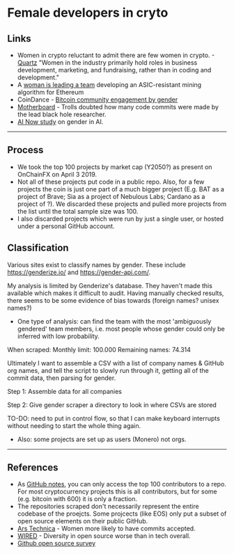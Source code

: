 # Female developers in cryto

## Links
* Women in crypto reluctant to admit there are few women in crypto. -[Quartz](https://qz.com/1262167/the-first-rule-of-being-a-woman-in-crypto-is-you-do-not-talk-about-being-a-woman-in-crypto/)
  "Women in the industry primarily hold roles in business development, marketing, and fundraising, rather than in coding and development."
* A [woman is leading a team](https://www.wired.com/story/fight-over-specialized-chips-threatens-ethereum-split/) developing an ASIC-resistant mining algorithm for Ethereum
* CoinDance - [Bitcoin community engagement by gender](https://coin.dance/stats/gender)
* [Motherboard](https://motherboard.vice.com/en_us/article/8xz9yk/the-sexist-trolls-doubting-black-hole-researcher-katie-bouman-need-to-learn-to-code) - Trolls doubted how many code commits were made by the lead black hole researcher.
* [AI Now study](http://fortune.com/2019/04/23/artificial-intelligence-diversity-crisis/) on gender in AI.

-----

## Process

* We took the top 100 projects by market cap (Y2050?) as present on OnChainFX on April 3 2019.
* Not all of these projects put code in a public repo. Also, for a few projects the coin is just one part of a much bigger project (E.g. BAT as a project of Brave; Sia as a project of Nebulous Labs; Cardano as a project of ?). We discarded these projects and pulled more projects from the list until the total sample size was 100.
* I also discarded projects which were run by just a single user, or hosted under a personal GitHub account.



## Classification
Various sites exist to classify names by gender. These include https://genderize.io/ and https://gender-api.com/.

My analysis is limited by Genderize's database. They haven't made this available which makes it difficult to audit. Having manually checked results, there seems to be some evidence of bias towards (foreign names? unisex names?)

* One type of analysis: can find the team with the most 'ambiguously gendered' team members, i.e. most people whose gender could only be inferred with low probability.

When scraped:
Monthly limit: 100.000
Remaining names: 74.314


Ultimately I want to assemble a CSV with a list of company names & GitHub org names, and tell the script to slowly run through it, getting all of the commit data, then parsing for gender.

Step 1: Assemble data for all companies

Step 2: Give gender scraper a directory to look in where CSVs are stored


TO-DO: need to put in control flow, so that I can make keyboard interrupts without needing to start the whole thing again.

* Also: some projects are set up as users (Monero) not orgs. 

---
## References


* As [GitHub notes](https://help.github.com/en/articles/viewing-contribution-activity-in-a-repository), you can only access the top 100 contributors to a repo. For most cryptocurrency projects this is all contributors, but for some (e.g. bitcoin with 600) it is only a fraction.
* The repositories scraped don't necessarily represent the entire codebase of the proejcts. Some projcects (like EOS) only put a subset of open source elements on their public GitHub.
* [Ars Technica](https://arstechnica.com/information-technology/2016/02/data-analysis-of-github-contributions-reveals-unexpected-gender-bias/) - Women more likely to have commits accepted.
* [WIRED](https://www.wired.com/2017/06/diversity-open-source-even-worse-tech-overall/) - Diversity in open source worse than in tech overall. 
* [Github open source survey](https://opensourcesurvey.org/2017/)